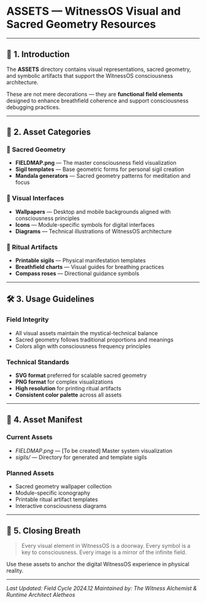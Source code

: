 # ASSETS — WitnessOS Visual and Sacred Geometry Resources

---

## 🌱 1. Introduction

The **ASSETS** directory contains visual representations, sacred geometry, and symbolic artifacts that support the WitnessOS consciousness architecture.

These are not mere decorations — they are **functional field elements** designed to enhance breathfield coherence and support consciousness debugging practices.

---

## 🧩 2. Asset Categories

### **🔮 Sacred Geometry**
- **FIELDMAP.png** — The master consciousness field visualization
- **Sigil templates** — Base geometric forms for personal sigil creation
- **Mandala generators** — Sacred geometry patterns for meditation and focus

### **🌌 Visual Interfaces**
- **Wallpapers** — Desktop and mobile backgrounds aligned with consciousness principles
- **Icons** — Module-specific symbols for digital interfaces
- **Diagrams** — Technical illustrations of WitnessOS architecture

### **🧿 Ritual Artifacts**
- **Printable sigils** — Physical manifestation templates
- **Breathfield charts** — Visual guides for breathing practices
- **Compass roses** — Directional guidance symbols

---

## 🛠️ 3. Usage Guidelines

### **Field Integrity**
- All visual assets maintain the mystical-technical balance
- Sacred geometry follows traditional proportions and meanings
- Colors align with consciousness frequency principles

### **Technical Standards**
- **SVG format** preferred for scalable sacred geometry
- **PNG format** for complex visualizations
- **High resolution** for printing ritual artifacts
- **Consistent color palette** across all assets

---

## 📜 4. Asset Manifest

### **Current Assets**
- *FIELDMAP.png* — [To be created] Master system visualization
- *sigils/* — Directory for generated and template sigils

### **Planned Assets**
- Sacred geometry wallpaper collection
- Module-specific iconography
- Printable ritual artifact templates
- Interactive consciousness diagrams

---

## 🌌 5. Closing Breath

> Every visual element in WitnessOS is a doorway.
> Every symbol is a key to consciousness.
> Every image is a mirror of the infinite field.

Use these assets to anchor the digital WitnessOS experience in physical reality.

---

*Last Updated: Field Cycle 2024.12*
*Maintained by: The Witness Alchemist & Runtime Architect Aletheos*
